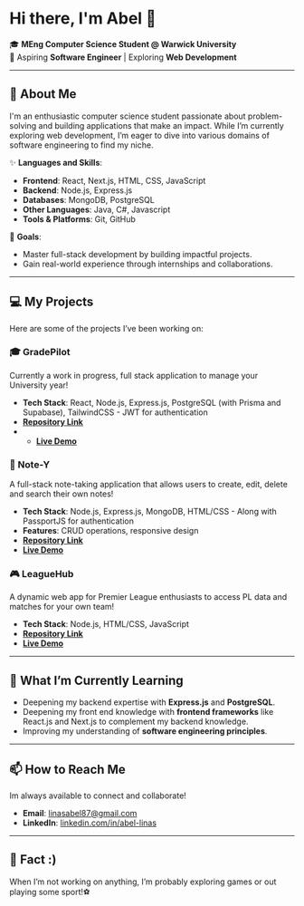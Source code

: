 # Hi there, I'm Abel 👋  
🎓 **MEng Computer Science Student @ Warwick University**  
🌱 Aspiring **Software Engineer** | Exploring **Web Development**  

---

## 🚀 About Me  
I'm an enthusiastic computer science student passionate about problem-solving and building applications that make an impact. While I’m currently exploring web development, I’m eager to dive into various domains of software engineering to find my niche. 

✨ **Languages and Skills**:  
- **Frontend**: React, Next.js, HTML, CSS, JavaScript  
- **Backend**: Node.js, Express.js  
- **Databases**: MongoDB, PostgreSQL  
- **Other Languages**: Java, C#, Javascript
- **Tools & Platforms**: Git, GitHub 

🎯 **Goals**:  
- Master full-stack development by building impactful projects.  
- Gain real-world experience through internships and collaborations.  

---

## 💻 My Projects  
Here are some of the projects I’ve been working on:

### **🎓 GradePilot**
Currently a work in progress, full stack application to manage your University year!
- **Tech Stack**: React, Node.js, Express.js, PostgreSQL (with Prisma and Supabase), TailwindCSS - JWT for authentication
- **[Repository Link](https://github.com/linaslabs/GradePilot)**
- - **[Live Demo](https://grade-pilot-gold.vercel.app/)**

### **📒 Note-Y**
A full-stack note-taking application that allows users to create, edit, delete and search their own notes!
- **Tech Stack**: Node.js, Express.js, MongoDB, HTML/CSS - Along with PassportJS for authentication
- **Features**: CRUD operations, responsive design  
- **[Repository Link](https://github.com/linaslabs/Note-Y)**
- **[Live Demo](https://note-y.onrender.com)**

### **🎮 LeagueHub**  
A dynamic web app for Premier League enthusiasts to access PL data and matches for your own team!  
- **Tech Stack**: Node.js, HTML/CSS, JavaScript  
- **[Repository Link](https://github.com/linaslabs/LeagueHub)**  
- **[Live Demo](https://leaguehub.onrender.com)**

---

## 🌱 What I’m Currently Learning  
- Deepening my backend expertise with **Express.js** and **PostgreSQL**.  
- Deepening my front end knowledge with **frontend frameworks** like React.js and Next.js to complement my backend knowledge.  
- Improving my understanding of **software engineering principles**.

---

## 📫 How to Reach Me  
Im always available to connect and collaborate!  
- **Email**: linasabel87@gmail.com 
- **LinkedIn**: [linkedin.com/in/abel-linas](https://www.linkedin.com/in/abel-linas/)

---

## 🌟 Fact :)
When I’m not working on anything, I’m probably exploring games or out playing some sport!⚽
